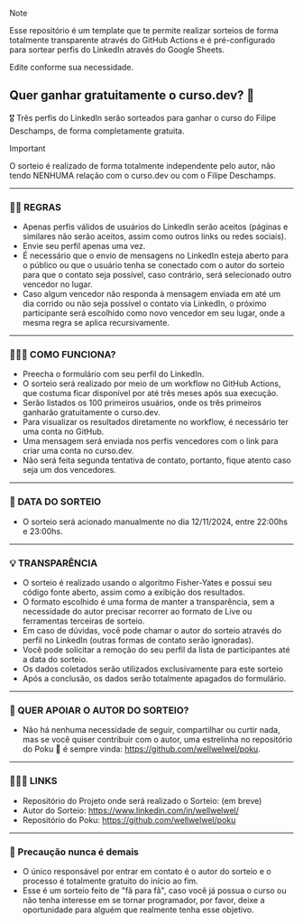 > [!NOTE]
> Esse repositório é um template que te permite realizar sorteios de forma totalmente transparente através do GitHub Actions e é pré-configurado para sortear perfis do LinkedIn através do Google Sheets.
>
> Edite conforme sua necessidade.

## Quer ganhar gratuitamente o curso.dev? 🙌

🎖️ Três perfis do LinkedIn serão sorteados para ganhar o curso do Filipe Deschamps, de forma completamente gratuita.

> [!IMPORTANT]
> O sorteio é realizado de forma totalmente independente pelo autor, não tendo NENHUMA relação com o curso.dev ou com o Filipe Deschamps.

---

### 🧑‍⚖️ REGRAS

- Apenas perfis válidos de usuários do LinkedIn serão aceitos (páginas e similares não serão aceitos, assim como outros links ou redes sociais).
- Envie seu perfil apenas uma vez.
- É necessário que o envio de mensagens no LinkedIn esteja aberto para o público ou que o usuário tenha se conectado com o autor do sorteio para que o contato seja possível, caso contrário, será selecionado outro vencedor no lugar.
- Caso algum vencedor não responda à mensagem enviada em até um dia corrido ou não seja possível o contato via LinkedIn, o próximo participante será escolhido como novo vencedor em seu lugar, onde a mesma regra se aplica recursivamente.

---

### 🧙🏻‍♂️ COMO FUNCIONA?

- Preecha o formulário com seu perfil do LinkedIn.
- O sorteio será realizado por meio de um workflow no GitHub Actions, que costuma ficar disponível por até três meses após sua execução.
- Serão listados os 100 primeiros usuários, onde os três primeiros ganharão gratuitamente o curso.dev.
- Para visualizar os resultados diretamente no workflow, é necessário ter uma conta no GitHub.
- Uma mensagem será enviada nos perfis vencedores com o link para criar uma conta no curso.dev.
- Não será feita segunda tentativa de contato, portanto, fique atento caso seja um dos vencedores.

---

### 📆 DATA DO SORTEIO

- O sorteio será acionado manualmente no dia 12/11/2024, entre 22:00hs e 23:00hs.

---

### 💡 TRANSPARÊNCIA

- O sorteio é realizado usando o algoritmo Fisher-Yates e possui seu código fonte aberto, assim como a exibição dos resultados.
- O formato escolhido é uma forma de manter a transparência, sem a necessidade do autor precisar recorrer ao formato de Live ou ferramentas terceiras de sorteio.
- Em caso de dúvidas, você pode chamar o autor do sorteio através do perfil no LinkedIn (outras formas de contato serão ignoradas).
- Você pode solicitar a remoção do seu perfil da lista de participantes até a data do sorteio.
- Os dados coletados serão utilizados exclusivamente para este sorteio
- Após a conclusão, os dados serão totalmente apagados do formulário.

---

### 💙 QUER APOIAR O AUTOR DO SORTEIO?

- Não há nenhuma necessidade de seguir, compartilhar ou curtir nada, mas se você quiser contribuir com o autor, uma estrelinha no repositório do Poku 🐷 é sempre vinda: https://github.com/wellwelwel/poku.

---

### 🙋🏻‍♂️ LINKS

- Repositório do Projeto onde será realizado o Sorteio: (em breve)
- Autor do Sorteio: https://www.linkedin.com/in/wellwelwel/
- Repositório do Poku: https://github.com/wellwelwel/poku

---

### 🔐 Precaução nunca é demais

- O único responsável por entrar em contato é o autor do sorteio e o processo é totalmente gratuito do início ao fim.
- Esse é um sorteio feito de "fã para fã", caso você já possua o curso ou não tenha interesse em se tornar programador, por favor, deixe a oportunidade para alguém que realmente tenha esse objetivo.
